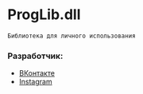 # ProgLib.dll
```
Библиотека для личного использования
```

### Разработчик:
* [ВКонтакте](https://vk.com/the_alex_mark)
* [Instagram](https://www.instagram.com/the_alex_mark/)
